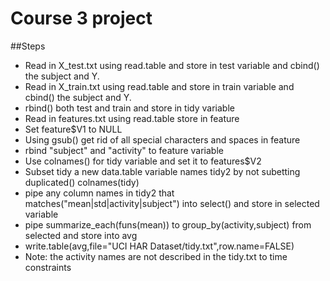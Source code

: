 # Course 3 project
##Steps
* Read in X_test.txt using read.table and store in test variable and cbind() the subject and Y.
* Read in X_train.txt using read.table and store in train variable and cbind() the subject and Y.
* rbind() both test and train and store in tidy variable
* Read in features.txt using read.table store in feature
* Set feature$V1 to NULL
* Using gsub() get rid of all special characters and spaces in feature
* rbind "subject" and "activity" to feature variable
* Use colnames() for tidy variable and set it to features$V2
* Subset tidy a new data.table variable names tidy2 by not subetting duplicated() colnames(tidy)
* pipe any column names in tidy2 that matches("mean|std|activity|subject") into select() and store in selected variable
* pipe summarize\_each(funs(mean)) to group\_by(activity,subject) from selected and store into avg
* write.table(avg,file="UCI HAR Dataset/tidy.txt",row.name=FALSE)
* Note: the activity names are not described in the tidy.txt to time constraints
